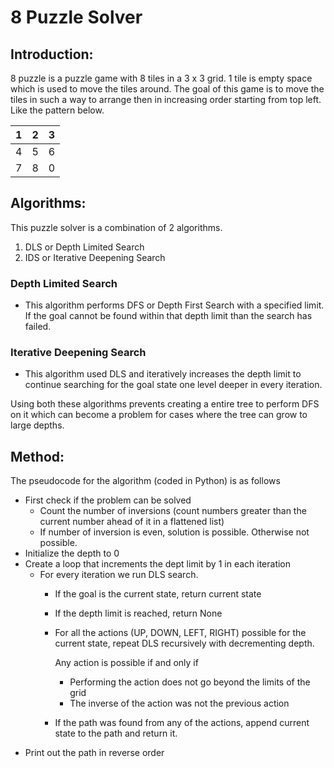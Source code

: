 # 8 Puzzle Solver

## Introduction:

8 puzzle is a puzzle game with 8 tiles in a 3 x 3 grid. 1 tile is empty space which is used to move the tiles around.
The goal of this game is to move the tiles in such a way to arrange then in increasing order starting from top left.
Like the pattern below.

| 1   | 2   | 3   |
|-----|-----|-----|
| 4   | 5   | 6   |
| 7   | 8   | 0   |

## Algorithms:

This puzzle solver is a combination of 2 algorithms.
1. DLS or Depth Limited Search
2. IDS or Iterative Deepening Search

### Depth Limited Search
- This algorithm performs DFS or Depth First Search with a specified limit. If the goal cannot be found within that depth
limit than the search has failed.

### Iterative Deepening Search
- This algorithm used DLS and iteratively increases the depth limit to continue searching for the goal state one level
deeper in every iteration. 

Using both these algorithms prevents creating a entire tree to perform DFS on it which can become a problem for cases 
where the tree can grow to large depths.

## Method:
The pseudocode for the algorithm (coded in Python) is as follows

- First check if the problem can be solved
  - Count the number of inversions (count numbers greater than the current number ahead of it in a flattened list)
  - If number of inversion is even, solution is possible. Otherwise not possible.
- Initialize the depth to 0
- Create a loop that increments the dept limit by 1 in each iteration
  - For every iteration we run DLS search.
      - If the goal is the current state, return current state
      - If the depth limit is reached, return None
      - For all the actions (UP, DOWN, LEFT, RIGHT) possible for the current state, repeat DLS recursively with decrementing depth.
      
        Any action is possible if and only if
        - Performing the action does not go beyond the limits of the grid
        - The inverse of the action was not the previous action
      - If the path was found from any of the actions, append current state to the path and return it.
- Print out the path in reverse order